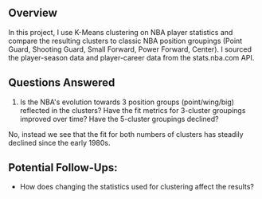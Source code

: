 ## Overview
In this project, I use K-Means clustering on NBA player statistics and compare the resulting clusters to classic NBA position groupings (Point Guard, Shooting Guard, Small Forward, Power Forward, Center). I sourced the player-season data and player-career data from the stats.nba.com API.

## Questions Answered
1. Is the NBA's evolution towards 3 position groups (point/wing/big) reflected in the clusters? Have the fit metrics for 3-cluster groupings improved over time? Have the 5-cluster groupings declined? 

No, instead we see that the fit for both numbers of clusters has steadily declined since the early 1980s.

## Potential Follow-Ups:
- How does changing the statistics used for clustering affect the results? 
